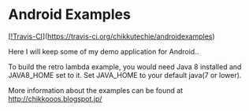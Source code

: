 Android Examples
================

[[!Travis-CI](https://travis-ci.org/chikkutechie/androidexamples.svg?branch=master)](https://travis-ci.org/chikkutechie/androidexamples)

Here I will keep some of my demo application for Android..

To build the retro lambda example, you would need Java 8 installed and JAVA8_HOME set to it. Set JAVA_HOME to your default java(7 or lower).

More information about the examples can be found at http://chikkooos.blogspot.jp/
